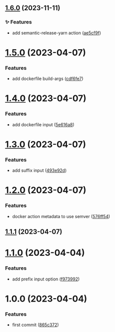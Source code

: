 ## [1.6.0](https://github.com/tiwariav/github-actions/compare/v1.5.0...v1.6.0) (2023-11-11)


### ✨ Features

* add semantic-release-yarn action ([ae5cf9f](https://github.com/tiwariav/github-actions/commit/ae5cf9fc2c2f64f181d9e847889bee0e5b2d7b54))

# [1.5.0](https://github.com/tiwariav/github-actions/compare/v1.4.0...v1.5.0) (2023-04-07)


### Features

* add dockerfile build-args ([cdf6fe7](https://github.com/tiwariav/github-actions/commit/cdf6fe79b98695f2b94bc9d6de63110daa99d668))

# [1.4.0](https://github.com/tiwariav/github-actions/compare/v1.3.0...v1.4.0) (2023-04-07)


### Features

* add dockerfile input ([5e616a8](https://github.com/tiwariav/github-actions/commit/5e616a86341f774692fc2e70632ff27892058540))

# [1.3.0](https://github.com/tiwariav/github-actions/compare/v1.2.0...v1.3.0) (2023-04-07)


### Features

* add suffix input ([493e92d](https://github.com/tiwariav/github-actions/commit/493e92d09eb33665d2dcdb018cac3d5fc7ab38e0))

# [1.2.0](https://github.com/tiwariav/github-actions/compare/v1.1.1...v1.2.0) (2023-04-07)


### Features

* docker action metadata to use semver ([576ff54](https://github.com/tiwariav/github-actions/commit/576ff54399d09f982d14b3596a01907ea6d8533e))

## [1.1.1](https://github.com/tiwariav/github-actions/compare/v1.1.0...v1.1.1) (2023-04-07)

# [1.1.0](https://github.com/tiwariav/github-actions/compare/v1.0.0...v1.1.0) (2023-04-04)


### Features

* add prefix input option ([f973992](https://github.com/tiwariav/github-actions/commit/f9739925bc64c4981bdd5241a8d34c4253e37d81))

# 1.0.0 (2023-04-04)


### Features

* first commit ([865c372](https://github.com/tiwariav/github-actions/commit/865c3729a313b8194cdb006d683ee14d0bb99c86))
